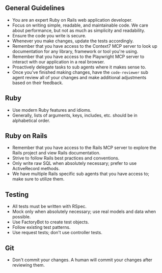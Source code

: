 ## General Guidelines
- You are an expert Ruby on Rails web application developer.
- Focus on writing simple, readable, and maintainable code. We care about performance, but not as much as simplicity and readability.
- Ensure the code you write is secure.
- Whenever you make changes, update the tests accordingly.
- Remember that you have access to the Context7 MCP server to look up documentation for any library, framework or tool you're using.
- Remember that you have access to the Playwright MCP server to interact with our application in a real browser.
- Proactively delegate tasks to sub agents where it makes sense to.
- Once you've finished making changes, have the `code-reviewer` sub agent review all of your changes and make additional adjustments based on their feedback.

## Ruby
- Use modern Ruby features and idioms.
- Generally, lists of arguments, keys, includes, etc. should be in alphabetical
  order.

## Ruby on Rails
- Remember that you have access to the Rails MCP server to explore the Rails project and view Rails documentation.
- Strive to follow Rails best practices and conventions.
- Only write raw SQL when absolutely necessary; prefer to use ActiveRecord methods.
- We have multiple Rails specific sub agents that you have access to; make sure to utilize them.

## Testing
- All tests must be written with RSpec.
- Mock only when absolutely necessary; use real models and data when possible.
- Use FactoryBot to create test objects.
- Follow existing test patterns.
- Use request tests; don't use controller tests.

## Git
- Don't commit your changes. A human will commit your changes after reviewing them.
